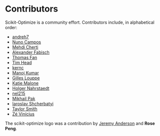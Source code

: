 # Contributors

Scikit-Optimize is a community effort. Contributors include, in alphabetical order:

* [andreh7][andreh7]
* [Nuno Campos][nfcampos]
* [Mehdi Cherti][mehdidc]
* [Alexander Fabisch][AlexanderFabisch]
* [Thomas Fan][thomasjpfan]
* [Tim Head][betatim]
* [kernc][kernc]
* [Manoj Kumar][mechcoder]
* [Gilles Louppe][glouppe]
* [Katie Malone][cmmalone]
* [Holger Nahrstaedt][holgern]
* [nel215][nel215]
* [Mikhail Pak][mp4096]
* [Iaroslav Shcherbatyi](iaroslav-ai)
* [Taylor Smith][jtsmith2]
* [Zé Vinícius][mirca]

The scikit-optimize logo was a contribution by
[Jeremy Anderson][objectadjective] and **Rose Peng**.

[AlexanderFabisch]: https://github.com/AlexanderFabisch
[mehdidc]: https://github.com/mehdidc
[nfcampos]: https://github.com/nfcampos
[betatim]: https://github.com/betatim
[mechcoder]: https://github.com/MechCoder
[glouppe]: https://github.com/glouppe
[cmmalone]: https://github.com/cmmalone
[nel215]: https://github.com/nel215
[objectadjective]: https://github.com/objectadjective
[jtsmith2]: https://github.com/jtsmith2
[andreh7]: https://github.com/andreh7
[mp4096]: https://github.com/mp4096
[thomasjpfan]: https://github.com/thomasjpfan
[mirca]: http://mirca.github.io/
[iaroslav-ai]: http://iaroslav-ai.github.io/
[holgern]: https://github.com/holgern
[kernc]: https://github.com/kernc
